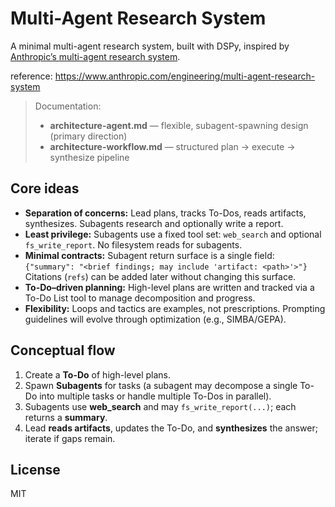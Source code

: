 # Multi-Agent Research System

A minimal multi-agent research system, built with DSPy, inspired by [Anthropic’s multi-agent research system](https://www.anthropic.com/engineering/multi-agent-research-system).

reference: https://www.anthropic.com/engineering/multi-agent-research-system

> Documentation:
> - **architecture-agent.md** — flexible, subagent-spawning design (primary direction)
> - **architecture-workflow.md** — structured plan → execute → synthesize pipeline

## Core ideas

- **Separation of concerns:** Lead plans, tracks To-Dos, reads artifacts, synthesizes. Subagents research and optionally write a report.
- **Least privilege:** Subagents use a fixed tool set: `web_search` and optional `fs_write_report`. No filesystem reads for subagents.
- **Minimal contracts:** Subagent return surface is a single field:  
  `{"summary": "<brief findings; may include 'artifact: <path>'>"}`  
  Citations (`refs`) can be added later without changing this surface.
- **To-Do–driven planning:** High-level plans are written and tracked via a To-Do List tool to manage decomposition and progress.
- **Flexibility:** Loops and tactics are examples, not prescriptions. Prompting guidelines will evolve through optimization (e.g., SIMBA/GEPA).

## Conceptual flow

1. Create a **To-Do** of high-level plans.  
2. Spawn **Subagents** for tasks (a subagent may decompose a single To-Do into multiple tasks or handle multiple To-Dos in parallel).  
3. Subagents use **web_search** and may `fs_write_report(...)`; each returns a **summary**.  
4. Lead **reads artifacts**, updates the To-Do, and **synthesizes** the answer; iterate if gaps remain.

## License

MIT
